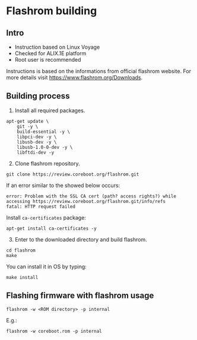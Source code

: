 Flashrom building
=================

Intro
-----
* Instruction based on Linux Voyage
* Checked for ALIX.1E platform
* Root user is recommended

Instructions is based on the informations from official flashrom website. For 
more details visit https://www.flashrom.org/Downloads. 

Building process
----------------

1. Install all required packages.

```
apt-get update \
	git -y \
	build-essential -y \
	libpci-dev -y \
	libusb-dev -y \
	libusb-1.0-0-dev -y \
	libftdi-dev -y
```

2. Clone flashrom repository.

```
git clone https://review.coreboot.org/flashrom.git
```

If an error similar to the showed below occurs:
```
error: Problem with the SSL CA cert (path? access rights?) while accessing https://review.coreboot.org/flashrom.git/info/refs
fatal: HTTP request failed
```
Install `ca-certificates` package:
```
apt-get install ca-certificates -y
```


3. Enter to the downloaded directory and build flashrom.

```
cd flashrom
make
```
You can install it in OS by typing:
```
make install
```

Flashing firmware with flashrom usage
-------------------------------------

```
flashrom -w <ROM directory> -p internal
```

E.g.:
```
flashrom -w coreboot.rom -p internal
```
